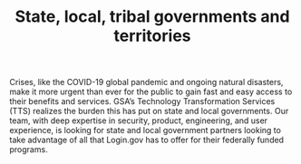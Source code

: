 ---
layout: partners/state-and-local
permalink: /partners/state-and-local/
title: >- 
    # State, local, tribal governments and territories
body: >-
    Crises, like the COVID-19 global pandemic and ongoing natural disasters, make it more urgent than ever for the public to gain fast and easy access to their benefits and services. GSA’s Technology Transformation Services (TTS) realizes the burden this has put on state and local governments. Our team, with deep expertise in security, product, engineering, and user experience, is looking for state and local government partners looking to take advantage of all that Login.gov has to offer for their federally funded programs.
ssa_quote: >-
    “The SSA UXG team appreciates the willingness of the Login.gov team to listen to our goals, concerns, and questions, then work with us to identify a path forward that will benefit the customers (end users) of SSA and other federal agencies. The team’s flexibility and willingness to hear our suggestions is very much appreciated. We enjoy brainstorming together and sharing research findings as we try to help each other move forward.”


    Elizabeth Hanst

    Technology Lead User Experience Specialist

    Social Security Administration
partnership_steps_title: >-
    ## Steps to partnership
partnership_steps_header1: >-
    Introductions and determine compatibility
partnership_steps_body1: >-
    During the introduction call, an account manager will walk through Login.gov services and answer any questions that you have. This step will determine if Login.gov is a good fit for your agency. <a href="/partners/contact-us/" class="caret">Contact an account manager to get started</a>
partnership_steps_header2: >-
    Estimate usage and test integrations
partnership_steps_body2: >-
    During onboarding, an account manager will work with your agency to estimate usage and provide a cost estimator. Once you’ve created your application and implemented an identity protocol, you can register it in the test environment dashboard and start testing. We advise at least two to three weeks for your team to test and integrate with Login.gov. <a target="_blank" href="https://developers.login.gov/testing/#how-to-get-started" class="external-link">Learn more about the sandbox environment</a>
partnership_steps_header3: >-
    Establish an Intergovernmental Cooperation Act (IGCA)
partnership_steps_body3: >-
    Login.gov is a cost-recoverable federal service, which means we must, by law, charge for our work. Our partnership and financial engagement will be governed by an Intergovernmental Cooperation Agreement (IGCA). An IGCA is a contract between a federal agency and a non-federal entity, like a state or local government. For Login.gov, these are the contracts we have with state and local governments that let them use Login.gov as partners/clients. An IGCA may take at least six to eight weeks to complete, which can occur in parallel with the technical integration of your application. <a href="#intergovernmental-cooperation-act-igca-process" class="caret">Learn more about the IGCA process below</a>
partnership_steps_header4: >-
    Launch integration
partnership_steps_body4: >-
     Once testing is complete and the IGCA has been executed, Login.gov will launch your integration within two weeks.
igca_tips: >-
    Tips for completing the IGCA process:

    * Determine your executive for IGCA sign-off

    * Have approved funding access based on the cost estimator

    * Ensure your technical team has capacity for integration or plan to hire a team


    The above suggestions may help keep your agency on track for creating the IGCA and receiving proper approvals within the anticipated six to eight week timeline, and launching your integration with Login.gov.
igca_steps_title: >-
    ## Intergovernmental Cooperation Act (IGCA) process
igca_steps_header1: >-
    IGCA request letter
igca_steps_body1: >-
    Partner entity works with the Login.gov to make an IGCA request letter, which requires signature by the executive of the entity (the governor of a state, mayor of a city, or designated governmental official delegated from the chief of the executive).
igca_steps_header2: >-
    IGCA agreement and Scope Of Work (SOW)
igca_steps_body2: >-
    Partner entity works with Login.gov on an IGCA Agreement outlining the SOW. 
igca_steps_header3: >-
    IGCA creation
igca_steps_body3: >-
    TTS performs a review with GSA counsel, and returns the IGCA to the partner entity ready for signatures.
igca_steps_header4: >-
    Partner approval
igca_steps_body4: >-
    Partner reviews, agrees, and routes the IGCA for signatures to return to TTS.
igca_steps_header5: >-
    GSA approval
igca_steps_body5: >-
    GSA approves and finalizes the IGCA and returns to partner entity.
---